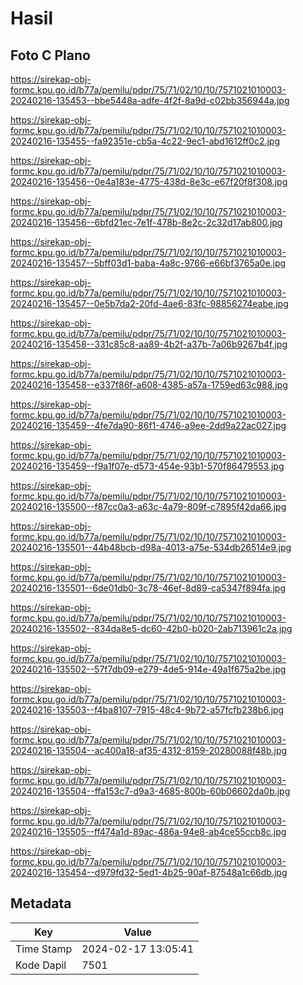 # Hasil

## Foto C Plano

https://sirekap-obj-formc.kpu.go.id/b77a/pemilu/pdpr/75/71/02/10/10/7571021010003-20240216-135453--bbe5448a-adfe-4f2f-8a9d-c02bb356944a.jpg

https://sirekap-obj-formc.kpu.go.id/b77a/pemilu/pdpr/75/71/02/10/10/7571021010003-20240216-135455--fa92351e-cb5a-4c22-9ec1-abd1612ff0c2.jpg

https://sirekap-obj-formc.kpu.go.id/b77a/pemilu/pdpr/75/71/02/10/10/7571021010003-20240216-135456--0e4a183e-4775-438d-8e3c-e67f20f8f308.jpg

https://sirekap-obj-formc.kpu.go.id/b77a/pemilu/pdpr/75/71/02/10/10/7571021010003-20240216-135456--6bfd21ec-7e1f-478b-8e2c-2c32d17ab800.jpg

https://sirekap-obj-formc.kpu.go.id/b77a/pemilu/pdpr/75/71/02/10/10/7571021010003-20240216-135457--5bff03d1-baba-4a8c-9766-e66bf3765a0e.jpg

https://sirekap-obj-formc.kpu.go.id/b77a/pemilu/pdpr/75/71/02/10/10/7571021010003-20240216-135457--0e5b7da2-20fd-4ae6-83fc-98856274eabe.jpg

https://sirekap-obj-formc.kpu.go.id/b77a/pemilu/pdpr/75/71/02/10/10/7571021010003-20240216-135458--331c85c8-aa89-4b2f-a37b-7a06b9267b4f.jpg

https://sirekap-obj-formc.kpu.go.id/b77a/pemilu/pdpr/75/71/02/10/10/7571021010003-20240216-135458--e337f86f-a608-4385-a57a-1759ed63c988.jpg

https://sirekap-obj-formc.kpu.go.id/b77a/pemilu/pdpr/75/71/02/10/10/7571021010003-20240216-135459--4fe7da90-86f1-4746-a9ee-2dd9a22ac027.jpg

https://sirekap-obj-formc.kpu.go.id/b77a/pemilu/pdpr/75/71/02/10/10/7571021010003-20240216-135459--f9a1f07e-d573-454e-93b1-570f86479553.jpg

https://sirekap-obj-formc.kpu.go.id/b77a/pemilu/pdpr/75/71/02/10/10/7571021010003-20240216-135500--f87cc0a3-a63c-4a79-809f-c7895f42da66.jpg

https://sirekap-obj-formc.kpu.go.id/b77a/pemilu/pdpr/75/71/02/10/10/7571021010003-20240216-135501--44b48bcb-d98a-4013-a75e-534db26514e9.jpg

https://sirekap-obj-formc.kpu.go.id/b77a/pemilu/pdpr/75/71/02/10/10/7571021010003-20240216-135501--6de01db0-3c78-46ef-8d89-ca5347f894fa.jpg

https://sirekap-obj-formc.kpu.go.id/b77a/pemilu/pdpr/75/71/02/10/10/7571021010003-20240216-135502--834da8e5-dc60-42b0-b020-2ab713961c2a.jpg

https://sirekap-obj-formc.kpu.go.id/b77a/pemilu/pdpr/75/71/02/10/10/7571021010003-20240216-135502--57f7db09-e279-4de5-914e-49a1f675a2be.jpg

https://sirekap-obj-formc.kpu.go.id/b77a/pemilu/pdpr/75/71/02/10/10/7571021010003-20240216-135503--f4ba8107-7915-48c4-9b72-a57fcfb238b6.jpg

https://sirekap-obj-formc.kpu.go.id/b77a/pemilu/pdpr/75/71/02/10/10/7571021010003-20240216-135504--ac400a18-af35-4312-8159-20280088f48b.jpg

https://sirekap-obj-formc.kpu.go.id/b77a/pemilu/pdpr/75/71/02/10/10/7571021010003-20240216-135504--ffa153c7-d9a3-4685-800b-60b06602da0b.jpg

https://sirekap-obj-formc.kpu.go.id/b77a/pemilu/pdpr/75/71/02/10/10/7571021010003-20240216-135505--ff474a1d-89ac-486a-94e8-ab4ce55ccb8c.jpg

https://sirekap-obj-formc.kpu.go.id/b77a/pemilu/pdpr/75/71/02/10/10/7571021010003-20240216-135454--d979fd32-5ed1-4b25-90af-87548a1c66db.jpg


## Metadata

| Key        | Value               |
| ---------- | ------------------- |
| Time Stamp | 2024-02-17 13:05:41 |
| Kode Dapil | 7501                |




